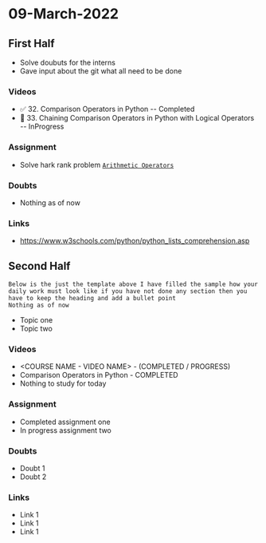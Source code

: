 # 09-March-2022

## First Half

- Solve doubuts for the interns
- Gave input about the git what all need to be done

### Videos

- ✅ 32. Comparison Operators in Python -- Completed
- 🔄 33. Chaining Comparison Operators in Python with Logical Operators -- InProgress

### Assignment

- Solve hark rank problem [`Arithmetic Operators`](https://www.hackerrank.com/challenges/python-arithmetic-operators/problem?isFullScreen=true)

### Doubts

- Nothing as of now

### Links

- https://www.w3schools.com/python/python_lists_comprehension.asp

## Second Half

```
Below is the just the template above I have filled the sample how your daily work must look like if you have not done any section then you have to keep the heading and add a bullet point
Nothing as of now
```

- Topic one
- Topic two

### Videos

- <COURSE NAME - VIDEO NAME> - <STATUS> (COMPLETED / PROGRESS)
- Comparison Operators in Python - COMPLETED
- Nothing to study for today

### Assignment

- Completed assignment one
- In progress assignment two

### Doubts

- Doubt 1
- Doubt 2

### Links

- Link 1
- Link 1
- Link 1
